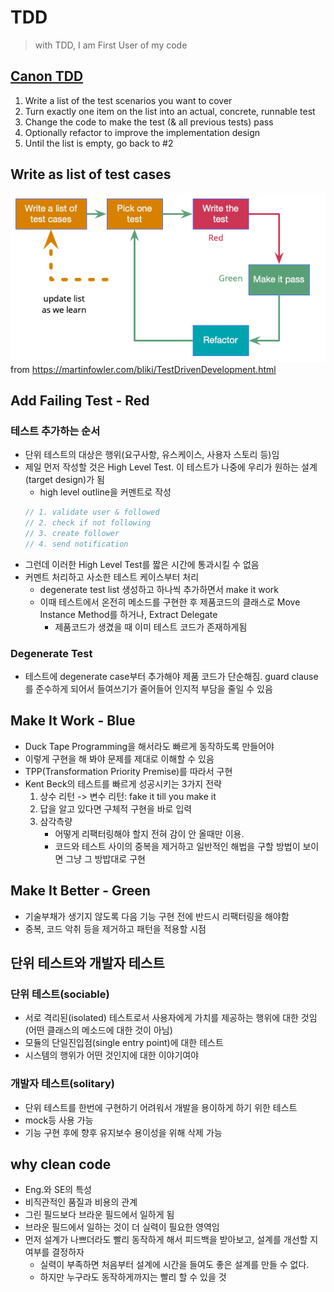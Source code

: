 # TDD

> with TDD, I am First User of my code

## [Canon TDD](https://tidyfirst.substack.com/p/canon-tdd)

1. Write a list of the test scenarios you want to cover
2. Turn exactly one item on the list into an actual, concrete, runnable test
3. Change the code to make the test (& all previous tests) pass
4. Optionally refactor to improve the implementation design
5. Until the list is empty, go back to #2

## Write as list of test cases

![tdd-01.png](../images/tdd-01.png)
from https://martinfowler.com/bliki/TestDrivenDevelopment.html

## Add Failing Test - Red

### 테스트 추가하는 순서

- 단위 테스트의 대상은 행위(요구사항, 유스케이스, 사용자 스토리 등)임
- 제일 먼저 작성할 것은 High Level Test. 이 테스트가 나중에 우리가 원하는 설계(target design)가 됨
    - high level outline을 커멘트로 작성
  ```java
  // 1. validate user & followed
  // 2. check if not following
  // 3. create follower
  // 4. send notification
  ```
- 그런데 이러한 High Level Test를 짧은 시간에 통과시킬 수 없음
- 커멘트 처리하고 사소한 테스트 케이스부터 처리
    - degenerate test list 생성하고 하나씩 추가하면서 make it work
    - 이때 테스트에서 온전히 메소드를 구현한 후 제품코드의 클래스로 Move Instance Method를 하거나, Extract Delegate
        - 제품코드가 생겼을 때 이미 테스트 코드가 존재하게됨

### Degenerate Test

- 테스트에 degenerate case부터 추가해야 제품 코드가 단순해짐. guard clause를 준수하게 되어서 들여쓰기가 줄어들어 인지적 부담을 줄일 수 있음

## Make It Work - Blue

- Duck Tape Programming을 해서라도 빠르게 동작하도록 만들어야
- 이렇게 구현을 해 봐야 문제를 제대로 이해할 수 있음
- TPP(Transformation Priority Premise)를 따라서 구현
- Kent Beck의 테스트를 빠르게 성공시키는 3가지 전략
    1. 상수 리턴 -> 변수 리턴: fake it till you make it
    2. 답을 알고 있다면 구체적 구현을 바로 입력
    3. 삼각측량
        - 어떻게 리팩터링해야 할지 전혀 감이 안 올때만 이용.
        - 코드와 테스트 사이의 중복을 제거하고 일반적인 해법을 구할 방법이 보이면 그냥 그 방밥대로 구현

## Make It Better - Green

- 기술부채가 생기지 않도록 다음 기능 구현 전에 반드시 리팩터링을 해야함
- 중복, 코드 악취 등을 제거하고 패턴을 적용할 시점

## 단위 테스트와 개발자 테스트

### 단위 테스트(sociable)

- 서로 격리된(isolated) 테스트로서 사용자에게 가치를 제공하는 행위에 대한 것임(어떤 클래스의 메소드에 대한 것이 아님)
- 모듈의 단일진입점(single entry point)에 대한 테스트
- 시스템의 행위가 어떤 것인지에 대한 이야기여야

### 개발자 테스트(solitary)

- 단위 테스트를 한번에 구현하기 어려워서 개발을 용이하게 하기 위한 테스트
- mock등 사용 가능
- 기능 구현 후에 향후 유지보수 용이성을 위해 삭제 가능

## why clean code

- Eng.와 SE의 특성
- 비직관적인 품질과 비용의 관계
- 그린 필드보다 브라운 필드에서 일하게 됨
- 브라운 필드에서 일하는 것이 더 실력이 필요한 영역임
- 먼저 설계가 나쁘더라도 빨리 동작하게 해서 피드백을 받아보고, 설계를 개선할 지 여부를 결정하자
    - 실력이 부족하면 처음부터 설계에 시간을 들여도 좋은 설계를 만들 수 없다.
    - 하지만 누구라도 동작하게까지는 빨리 할 수 있을 것
